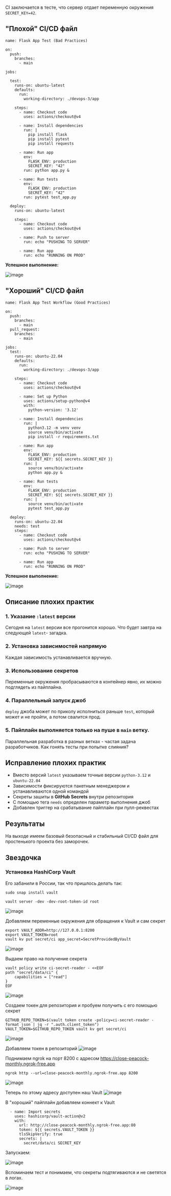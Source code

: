 CI заключается в тесте, что сервер отдает переменную окружения `SECRET_KEY=42`.

## "Плохой" CI/CD файл

```
name: Flask App Test (Bad Practices)

on:
  push:
    branches:
      - main

jobs:

  test:
    runs-on: ubuntu-latest
    defaults:
      run:
        working-directory: ./devops-3/app

    steps:
      - name: Checkout code
        uses: actions/checkout@v4

      - name: Install dependencies
        run: |
          pip install flask
          pip install pytest
          pip install requests

      - name: Run app
        env:
          FLASK_ENV: production
          SECRET_KEY: "42"
        run: python app.py &

      - name: Run tests
        env:
          FLASK_ENV: production
          SECRET_KEY: "42"
        run: pytest test_app.py

  deploy:
    runs-on: ubuntu-latest

    steps:
      - name: Checkout code
        uses: actions/checkout@v4

      - name: Push to server
        run: echo "PUSHING TO SERVER"

      - name: Run app
        run: echo "RUNNING ON PROD"
```

**Успешное выполнение:**

![image](https://github.com/user-attachments/assets/aa6a72ad-5047-4f86-bd05-7763bb695518)

## "Хороший" CI/CD файл

```
name: Flask App Test Workflow (Good Practices)

on:
  push:
    branches:
      - main
  pull_request:
    branches:
      - main

jobs:
  test:
    runs-on: ubuntu-22.04
    defaults:
      run:
        working-directory: ./devops-3/app

    steps:
      - name: Checkout code
        uses: actions/checkout@v4

      - name: Set up Python
        uses: actions/setup-python@v4
        with:
          python-version: '3.12'

      - name: Install dependencies
        run: |
          python3.12 -m venv venv
          source venv/bin/activate
          pip install -r requirements.txt

      - name: Run app
        env:
          FLASK_ENV: production
          SECRET_KEY: ${{ secrets.SECRET_KEY }}
        run: |
          source venv/bin/activate
          python app.py &

      - name: Run tests
        env:
          FLASK_ENV: production
          SECRET_KEY: ${{ secrets.SECRET_KEY }}
        run: |
          source venv/bin/activate
          pytest test_app.py

  deploy:
    runs-on: ubuntu-22.04
    needs: test
    steps:
      - name: Checkout code
        uses: actions/checkout@v4

      - name: Push to server
        run: echo "PUSHING TO SERVER"

      - name: Run app
        run: echo "RUNNING ON PROD"
```

**Успешное выполнение:**

![image](https://github.com/user-attachments/assets/1ad8d014-ea09-42ef-898f-386ba4de58c3)

## Описание плохих практик

### 1. Указание `:latest` версии

Сегодня на `latest` версии все прогонится хорошо. Что будет завтра на следующей `latest`- загадка.

### 2. Установка зависимостей напрямую

Каждая зависимость устанавливается вручную.

### 3. Использование секретов

Переменные окружения пробрасываются в контейнер явно, их можно подглядеть из пайплайна.

### 4. Параллельный запуск джоб

`deploy` джоба может по приколу исполниться раньше `test`, который может и не пройти, а потом свалится прод.

### 5. Пайплайн выполняется только на пуше в `main` ветку.

Параллельная разработка в разных ветках - частая задача разработчиков. Как гонять тесты при попытке слияния?

## Исправление плохих практик

- Вместо версий `latest` указываем точные версии `python-3.12` и `ubuntu-22.04`
- Зависимости фиксируются пакетным менеджером и устанавливаются одной командой
- Секреты зашиты в **GitHub Secrets** внутри репозитория
- С помощью тега `needs` определен параметр выполнения джоб
- Добавлен триггер на срабатывание пайплайн при пулл-реквестах 

## Результаты

На выходе имеем базовый безопасный и стабильный CI/CD файл для простенького проекта без заморочек.

## Звездочка

### Установка HashiCorp Vault

Его забанили в России, так что пришлось делать так:

```
sudo snap install vault
```

```
vault server -dev -dev-root-token-id root
```

![image](https://github.com/user-attachments/assets/37c18835-db70-4a06-a0a1-f39303432829)

Добавляем переменные окружения для обращения к Vault и сам секрет

```
export VAULT_ADDR=http://127.0.0.1:8200
export VAULT_TOKEN=root
vault kv put secret/ci app_secret=SecretProvidedByVault
```

![image](https://github.com/user-attachments/assets/30447f50-0ecb-4a13-84e8-91e2b3dd7f23)

Выдаем право на получение секрета
```
vault policy write ci-secret-reader - <<EOF
path "secret/data/ci" {
    capabilities = ["read"]
}
EOF
```

![image](https://github.com/user-attachments/assets/f0156b71-0b89-466b-9425-fc211b613a8b)

Создаем токен для репозитория и пробуем получить с его помощью секрет

```
GITHUB_REPO_TOKEN=$(vault token create -policy=ci-secret-reader -format json | jq -r ".auth.client_token")
VAULT_TOKEN=$GITHUB_REPO_TOKEN vault kv get secret/ci
```
![image](https://github.com/user-attachments/assets/d66200bb-982c-4423-92a5-825ba989173e)

Добавляем токен в репозиторий
![image](https://github.com/user-attachments/assets/047a16c8-f19f-46dd-a0dc-3fbd36f99de6)

Поднимаем ngrok на порт 8200 с адресом https://close-peacock-monthly.ngrok-free.app
```
ngrok http --url=close-peacock-monthly.ngrok-free.app 8200
```
![image](https://github.com/user-attachments/assets/9c34275d-68ae-4a88-a81a-35daf40a2225)

Теперь по этому адресу доступен наш Vault
![image](https://github.com/user-attachments/assets/34d872e3-0df5-4356-b8b7-8a4730c52447)

В "хороший" пайплайн добавляем коннект к Vault
```
  - name: Import secrets
    uses: hashicorp/vault-action@v2
    with:
      url: http://close-peacock-monthly.ngrok-free.app:80
      token: ${{ secrets.VAULT_TOKEN }}
      tlsSkipVerify: true
      secrets: |
        secret/data/ci SECRET_KEY
```

Запускаем:

![image](https://github.com/user-attachments/assets/58f85460-c80d-4503-95c2-50f201b34bc3)

Вспоминаем тест и понимаем, что секреты подтягиваются и не светятся в логах.

![image](https://github.com/user-attachments/assets/2efc7fec-81ed-421f-84fb-91a27a1390c5)
